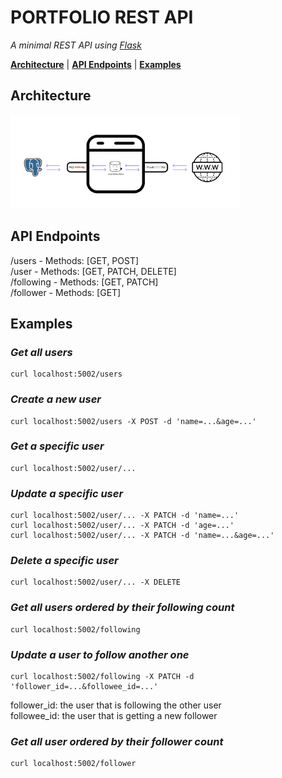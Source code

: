 # PORTFOLIO REST API
*A minimal REST API using [Flask](https://flask.palletsprojects.com/en/2.1.x/)*

[**Architecture**](#architecture) |
[**API Endpoints**](#api-endpoints) |
[**Examples**](#examples) 

## **Architecture**
<img src="rest_api/assets/Techstack.png" height="150">  

## **API Endpoints**
/users - Methods: [GET, POST]  
/user - Methods: [GET, PATCH, DELETE]  
/following - Methods: [GET, PATCH]  
/follower - Methods: [GET]

## **Examples** 

### ***Get all users***
```
curl localhost:5002/users
```
### ***Create a new user***
```
curl localhost:5002/users -X POST -d 'name=...&age=...'
```
### ***Get a specific user***
```
curl localhost:5002/user/... 
```
### ***Update a specific user***
```
curl localhost:5002/user/... -X PATCH -d 'name=...'
curl localhost:5002/user/... -X PATCH -d 'age=...'
curl localhost:5002/user/... -X PATCH -d 'name=...&age=...'
```
### ***Delete a specific user***
```
curl localhost:5002/user/... -X DELETE
```
### ***Get all users ordered by their following count***
```
curl localhost:5002/following
```
### ***Update a user to follow another one***
```
curl localhost:5002/following -X PATCH -d 'follower_id=...&followee_id=...'
```
follower_id: the user that is following the other user  
followee_id: the user that is getting a new follower
### ***Get all user ordered by their follower count***
```
curl localhost:5002/follower 
```

